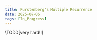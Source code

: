 ```yaml
---
title: Furstenberg's Multiple Recurrence
date: 2025-06-06
tags: [In_Progress]
---
```


\TODO[very hard!!]
